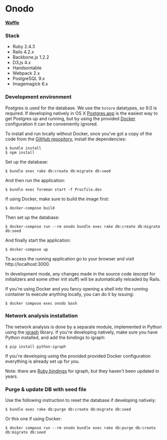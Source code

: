 Onodo
=============

**[Waffle](https://waffle.io/civio/onodo)**

### Stack

* Ruby 2.4.3
* Rails 4.2.x
* Backbone.js 1.2.2
* D3.js 4.x
* Handsontable
* Webpack 2.x
* PostgreSQL 9.x
* Imagemagick 6.x

### Development environment

Postgres is used for the database. We use the `hstore` datatypes, so 9.0 is required. If developing natively in OS X [Postgres.app](http://postgresapp.com) is the easiest way to get Postgres up and running, but by using the provided [Docker](https://www.docker.com/) configuration it can be conveniently ignored.

To install and run locally without Docker, once you've got a copy of the code from the [GitHub repository](https://github.com/civio/onodo), install the dependencies:

    $ bundle install
    $ npm install

Set up the database:

    $ bundle exec rake db:create db:migrate db:seed

And then run the application:

    $ bundle exec foreman start -f Procfile.dev

If using Docker, make sure to build the image first:

    $ docker-compose build

Then set up the database:

    $ docker-compose run --rm onodo bundle exec rake db:create db:migrate db:seed

And finally start the application:

    $ docker-compose up

To access the running application go to your browser and visit http://localhost:3000.

In development mode, any changes made in the source code (except for initializers and some other init stuff) will be automatically reloaded by Rails.

If you're using Docker and you fancy opening a shell into the running container to execute anything locally, you can do it by issuing:

    $ docker compose exec onodo bash

### Network analysis installation

The network analysis is done by a separate module, implemented in Python using the [igraph][1] library. If you're developing natively, make sure you have Python installed, and add the bindings to igraph:

    $ pip install python-igraph

If you're developing using the provided provided Docker configuration everything is already set up for you.

Note: there are [Ruby bindings][2] for igraph, but they haven't been updated in years.

[1]: http://igraph.org
[2]: https://github.com/alexgutteridge/igraph

### Purge & update DB with seed file

Use the following instruction to reset the database if developing natively:

    $ bundle exec rake db:purge db:create db:migrate db:seed

Or this one if using Docker:

    $ docker compose run --rm onodo bundle exec rake db:purge db:create db:migrate db:seed
